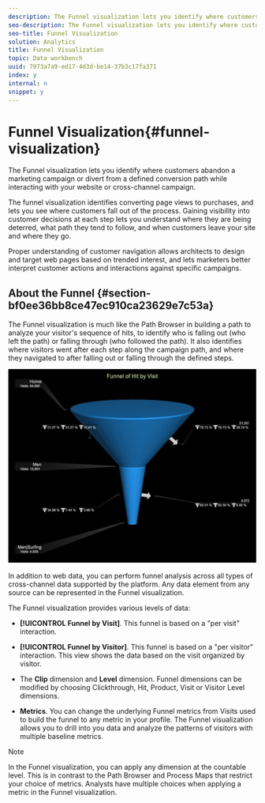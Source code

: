 ```yaml
---
description: The Funnel visualization lets you identify where customers abandon a marketing campaign or divert from a defined conversion path while interacting with your website or cross-channel campaign.
seo-description: The Funnel visualization lets you identify where customers abandon a marketing campaign or divert from a defined conversion path while interacting with your website or cross-channel campaign.
seo-title: Funnel Visualization
solution: Analytics
title: Funnel Visualization
topic: Data workbench
uuid: 7973a7a9-ed17-4d3d-be14-37b3c17fa371
index: y
internal: n
snippet: y
---
```


# Funnel Visualization{#funnel-visualization}

The Funnel visualization lets you identify where customers abandon a marketing campaign or divert from a defined conversion path while interacting with your website or cross-channel campaign.

The funnel visualization identifies converting page views to purchases, and lets you see where customers fall out of the process. Gaining visibility into customer decisions at each step lets you understand where they are being deterred, what path they tend to follow, and when customers leave your site and where they go.

Proper understanding of customer navigation allows architects to design and target web pages based on trended interest, and lets marketers better interpret customer actions and interactions against specific campaigns.

## About the Funnel {#section-bf0ee36bb8ce47ec910ca23629e7c53a}

The Funnel visualization is much like the Path Browser in building a path to analyze your visitor's sequence of hits, to identify who is falling out (who left the path) or falling through (who followed the path). It also identifies where visitors went after each step along the campaign path, and where they navigated to after falling out or falling through the defined steps.

![](assets/funnel_visualization_capture_min.png)

In addition to web data, you can perform funnel analysis across all types of cross-channel data supported by the platform. Any data element from any source can be represented in the Funnel visualization.

The Funnel visualization provides various levels of data:

* **[!UICONTROL Funnel by Visit]**. This funnel is based on a "per visit" interaction. 
* **[!UICONTROL Funnel by Visitor]**. This funnel is based on a "per visitor" interaction. This view shows the data based on the visit organized by visitor. 
* The **Clip** dimension and **Level** dimension. Funnel dimensions can be modified by choosing Clickthrough, Hit, Product, Visit or Visitor Level dimensions. 

* **Metrics**. You can change the underlying Funnel metrics from Visits used to build the funnel to any metric in your profile. The Funnel visualization allows you to drill into you data and analyze the patterns of visitors with multiple baseline metrics.

>[!NOTE]
>
>In the Funnel visualization, you can apply any dimension at the countable level. This is in contrast to the Path Browser and Process Maps that restrict your choice of metrics. Analysts have multiple choices when applying a metric in the Funnel visualization.

